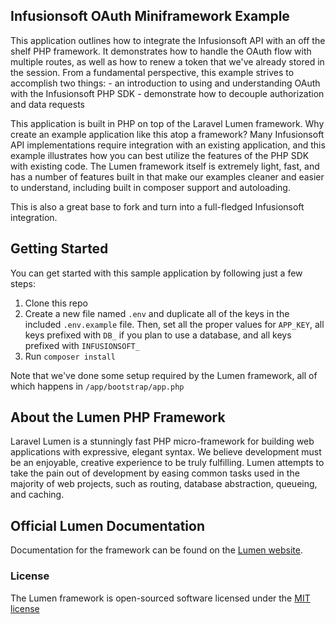 ## Infusionsoft OAuth Miniframework Example

This application outlines how to integrate the Infusionsoft API with an off the shelf PHP framework. It demonstrates how to handle the OAuth flow with multiple routes, as well as how to renew a token that we've already stored in the session. From a fundamental perspective, this example strives to accomplish two things: 
	- an introduction to using and understanding OAuth with the Infusionsoft PHP SDK
	- demonstrate how to decouple authorization and data requests

This application is built in PHP on top of the Laravel Lumen framework. Why create an example application like this atop a framework? Many Infusionsoft API implementations require integration with an existing application, and this example illustrates how you can best utilize the features of the PHP SDK with existing code. The Lumen framework itself is extremely light, fast, and has a number of features built in that make our examples cleaner and easier to understand, including built in composer support and autoloading.

This is also a great base to fork and turn into a full-fledged Infusionsoft integration.

## Getting Started

You can get started with this sample application by following just a few steps:

1. Clone this repo
2. Create a new file named `.env` and duplicate all of the keys in the included `.env.example` file. Then, set all the proper values for `APP_KEY`, all keys prefixed with `DB_` if you plan to use a database, and all keys prefixed with `INFUSIONSOFT_`
3. Run `composer install` 

Note that we've done some setup required by the Lumen framework, all of which happens in `/app/bootstrap/app.php`

## About the Lumen PHP Framework

Laravel Lumen is a stunningly fast PHP micro-framework for building web applications with expressive, elegant syntax. We believe development must be an enjoyable, creative experience to be truly fulfilling. Lumen attempts to take the pain out of development by easing common tasks used in the majority of web projects, such as routing, database abstraction, queueing, and caching.

## Official Lumen Documentation

Documentation for the framework can be found on the [Lumen website](http://lumen.laravel.com/docs).

### License

The Lumen framework is open-sourced software licensed under the [MIT license](http://opensource.org/licenses/MIT)
